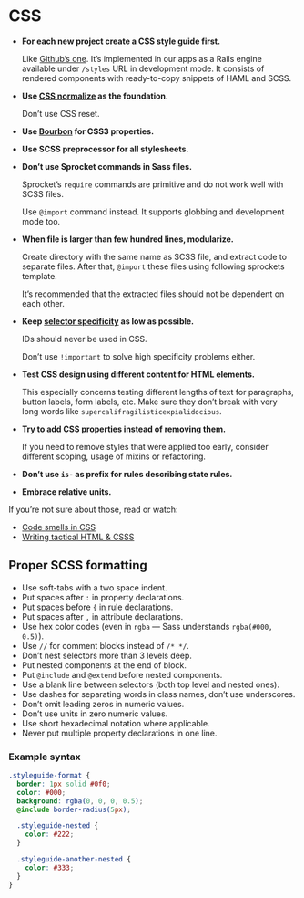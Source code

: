 # CSS

* **For each new project create a CSS style guide first.**

    Like [Github’s one](https://github.com/styleguide/css). It’s implemented in our apps as a Rails engine available
under `/styles` URL in development mode. It consists of rendered components with ready-to-copy snippets of HAML and SCSS.

* **Use [CSS normalize](http://necolas.github.com/normalize.css/) as the foundation.**

    Don’t use CSS reset.

* **Use [Bourbon](http://bourbon.io/) for CSS3 properties.**

* **Use SCSS preprocessor for all stylesheets.**

* **Don’t use Sprocket commands in Sass files.**

    Sprocket’s `require` commands are primitive and do not work well with SCSS files.

    Use `@import` command instead. It supports globbing and development mode too.

* **When file is larger than few hundred lines, modularize.**

    Create directory with the same name as SCSS file, and extract code to separate files. After that, `@import` these files using following sprockets template.

    It’s recommended that the extracted files should not be dependent on each other.

* **Keep [selector specificity](http://www.htmldog.com/guides/cssadvanced/specificity/) as low as possible.**

    IDs should never be used in CSS.

    Don’t use `!important` to solve high specificity problems either.

* **Test CSS design using different content for HTML elements.**

    This especially concerns testing different lengths of text for paragraphs, button labels, form labels, etc. Make sure they don’t break with very long words like `supercalifragilisticexpialidocious`.

* **Try to add CSS properties instead of removing them.**

    If you need to remove styles that were applied too early, consider different scoping, usage of mixins or refactoring.

* **Don’t use `is-` as prefix for rules describing state rules.**

* **Embrace relative units.**

If you’re not sure about those, read or watch:

* [Code smells in CSS](http://csswizardry.com/2012/11/code-smells-in-css/)
* [Writing tactical HTML & CSSS](http://youtu.be/hou2wJCh3XE?t=16m49s)

## Proper SCSS formatting

* Use soft-tabs with a two space indent.
* Put spaces after `:` in property declarations.
* Put spaces before `{` in rule declarations.
* Put spaces after `,` in attribute declarations.
* Use hex color codes (even in `rgba` — Sass understands `rgba(#000, 0.5)`).
* Use `//` for comment blocks instead of `/* */`.
* Don’t nest selectors more than 3 levels deep.
* Put nested components at the end of block.
* Put `@include` and `@extend` before nested components.
* Use a blank line between selectors (both top level and nested ones).
* Use dashes for separating words in class names, don’t use underscores.
* Don’t omit leading zeros in numeric values.
* Don’t use units in zero numeric values.
* Use short hexadecimal notation where applicable.
* Never put multiple property declarations in one line.

### Example syntax

```scss
.styleguide-format {
  border: 1px solid #0f0;
  color: #000;
  background: rgba(0, 0, 0, 0.5);
  @include border-radius(5px);

  .styleguide-nested {
    color: #222;
  }

  .styleguide-another-nested {
    color: #333;
  }
}
```
